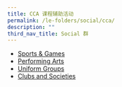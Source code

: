 ```yaml
---
title: CCA 课程辅助活动
permalink: /le-folders/social/cca/
description: ""
third_nav_title: Social 群
---
```

* [Sports & Games](https://cms.isomer.gov.sg/sites/moe-poiching/folders/le-folders/subfolders/Social%20%E7%BE%A4/editPage/Sports%20%26%20Games.md)
* [Performing Arts](https://cms.isomer.gov.sg/sites/moe-poiching/folders/le-folders/subfolders/Social%20%E7%BE%A4/editPage/Performing%20Arts.md)
* [Uniform Groups](https://cms.isomer.gov.sg/sites/moe-poiching/folders/le-folders/subfolders/Social%20%E7%BE%A4/editPage/Uniform%20Groups.md)
* [Clubs and Societies](https://cms.isomer.gov.sg/sites/moe-poiching/folders/le-folders/subfolders/Social%20%E7%BE%A4/editPage/Clubs%20and%20Societies.md)